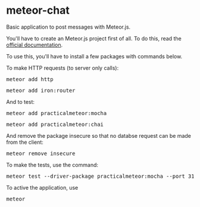 # meteor-chat

Basic application to post messages with Meteor.js.

You'll have to create an Meteor.js project first of all. To do this, read the <a href="https://guide.meteor.com/?_ga=2.169674854.650383976.1497288145-851991966.1493327724" target="_blank">official documentation</a>.

To use this, you'll have to install a few packages with commands below.

To make HTTP requests (to server only calls):

<pre>meteor add http</pre>

<pre>meteor add iron:router</pre>

And to test:

<pre>meteor add practicalmeteor:mocha</pre>

<pre>meteor add practicalmeteor:chai</pre>

And remove the package insecure so that no databse request can be made from the client:

<pre>meteor remove insecure</pre>

To make the tests, use the command:

<pre>meteor test --driver-package practicalmeteor:mocha --port 3100</pre>

To active the application, use

<pre>meteor</pre>
